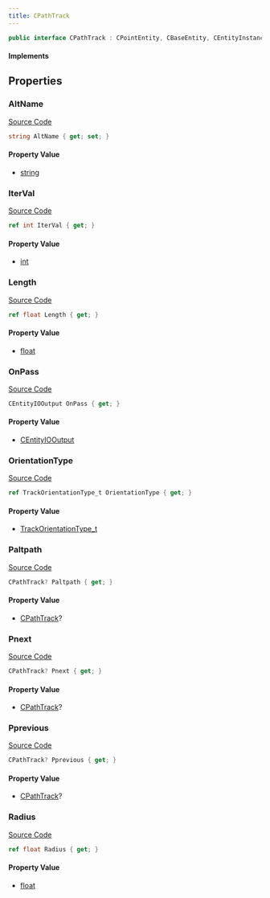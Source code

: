 ```yaml
---
title: CPathTrack
---
```


```csharp
public interface CPathTrack : CPointEntity, CBaseEntity, CEntityInstance, ISchemaClass<CEntityInstance>, ISchemaClass<CBaseEntity>, ISchemaClass<CPointEntity>, ISchemaClass<CPathTrack>, ISchemaField, ISchemaClass, INativeHandle
```

#### Implements

## Properties

### AltName

[Source Code](https://github.com/swiftly-solution/swiftlys2/blob/main/managed/src/SwiftlyS2.Generated/Schemas/Interfaces/CPathTrack.cs#L27)

```csharp
string AltName { get; set; }
```

#### Property Value

- [string](https://learn.microsoft.com/dotnet/api/system.string)

### IterVal

[Source Code](https://github.com/swiftly-solution/swiftlys2/blob/main/managed/src/SwiftlyS2.Generated/Schemas/Interfaces/CPathTrack.cs#L29)

```csharp
ref int IterVal { get; }
```

#### Property Value

- [int](https://learn.microsoft.com/dotnet/api/system.int32)

### Length

[Source Code](https://github.com/swiftly-solution/swiftlys2/blob/main/managed/src/SwiftlyS2.Generated/Schemas/Interfaces/CPathTrack.cs#L25)

```csharp
ref float Length { get; }
```

#### Property Value

- [float](https://learn.microsoft.com/dotnet/api/system.single)

### OnPass

[Source Code](https://github.com/swiftly-solution/swiftlys2/blob/main/managed/src/SwiftlyS2.Generated/Schemas/Interfaces/CPathTrack.cs#L33)

```csharp
CEntityIOOutput OnPass { get; }
```

#### Property Value

- [CEntityIOOutput](/docs/api/shared/schemadefinitions/centityiooutput)

### OrientationType

[Source Code](https://github.com/swiftly-solution/swiftlys2/blob/main/managed/src/SwiftlyS2.Generated/Schemas/Interfaces/CPathTrack.cs#L31)

```csharp
ref TrackOrientationType_t OrientationType { get; }
```

#### Property Value

- [TrackOrientationType_t](/docs/api/shared/schemadefinitions/trackorientationtype_t)

### Paltpath

[Source Code](https://github.com/swiftly-solution/swiftlys2/blob/main/managed/src/SwiftlyS2.Generated/Schemas/Interfaces/CPathTrack.cs#L21)

```csharp
CPathTrack? Paltpath { get; }
```

#### Property Value

- [CPathTrack](/docs/api/shared/schemadefinitions/cpathtrack)?

### Pnext

[Source Code](https://github.com/swiftly-solution/swiftlys2/blob/main/managed/src/SwiftlyS2.Generated/Schemas/Interfaces/CPathTrack.cs#L17)

```csharp
CPathTrack? Pnext { get; }
```

#### Property Value

- [CPathTrack](/docs/api/shared/schemadefinitions/cpathtrack)?

### Pprevious

[Source Code](https://github.com/swiftly-solution/swiftlys2/blob/main/managed/src/SwiftlyS2.Generated/Schemas/Interfaces/CPathTrack.cs#L19)

```csharp
CPathTrack? Pprevious { get; }
```

#### Property Value

- [CPathTrack](/docs/api/shared/schemadefinitions/cpathtrack)?

### Radius

[Source Code](https://github.com/swiftly-solution/swiftlys2/blob/main/managed/src/SwiftlyS2.Generated/Schemas/Interfaces/CPathTrack.cs#L23)

```csharp
ref float Radius { get; }
```

#### Property Value

- [float](https://learn.microsoft.com/dotnet/api/system.single)

